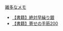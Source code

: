 [雑多なメモ](%E9%9B%91%E5%A4%9A%E3%81%AA%E3%83%A1%E3%83%A2)

- [【書籍】絶対早繰り銀](%E3%80%90%E6%9B%B8%E7%B1%8D%E3%80%91%E7%B5%B6%E5%AF%BE%E6%97%A9%E7%B9%B0%E3%82%8A%E9%8A%80)
- [【書籍】寄せの手筋200](%E3%80%90%E6%9B%B8%E7%B1%8D%E3%80%91%E5%AF%84%E3%81%9B%E3%81%AE%E6%89%8B%E7%AD%8B200)
